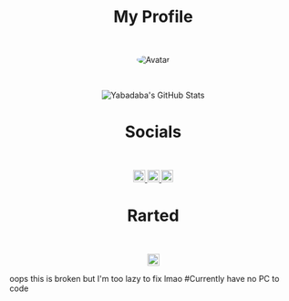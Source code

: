 
<h1 style="text-align: center;" align="center"> My Profile </h1> <br>

<p align="center">
  <a>
<img src="https://cdn.discordapp.com/avatars/237402579301171220/a_543779d50f6522de1a39f75c3842b094.gif?size=512" alt="Avatar" style="border-radius: 75%;">
  </a><br>
</p>

‎<p align="center">
  ![Yabadaba's GitHub Stats](https://github-readme-stats.vercel.app/api?username=Yabadababalaba&show_icons=true&theme=tokyonight)
</p>

<h1 style="text-align: center;" align="center"> Socials </h1> <br>
<p align="center">
  <a href="https://discord.bio/p/Yabadaba">
    <img alt="Discord" width="21px" src="https://raw.githubusercontent.com/epicgamersgg/epicgamersgg/0e566c7ef6fdaa30c4b79fec47d269e685686b63/assets/discord.svg" />
  </a>
  <a href="https://www.twitch.tv/yabonthem">
    <img alt="Twitch" width="21px" src="https://raw.githubusercontent.com/epicgamersgg/epicgamersgg/0e566c7ef6fdaa30c4b79fec47d269e685686b63/assets/twitch.svg" />
  </a>
  <a href="https://www.youtube.com/channel/UC381YFQJubQanhHWrDCZviw">
    <img alt="YouTube" width="21px" src="https://raw.githubusercontent.com/epicgamersgg/epicgamersgg/0e566c7ef6fdaa30c4b79fec47d269e685686b63/assets/youtube.svg" >
  </a>
</p>

<h1 style="text-align: center;" align="center"> Rarted </h1> <br>

<p align="center">
  <a href="https://discord.gg/rarted">
    <img alt="Discord" width="21px" src="https://raw.githubusercontent.com/epicgamersgg/epicgamersgg/0e566c7ef6fdaa30c4b79fec47d269e685686b63/assets/discord.svg" />
  </a>
</p>

oops this is broken but I'm too lazy to fix lmao
#Currently have no PC to code
